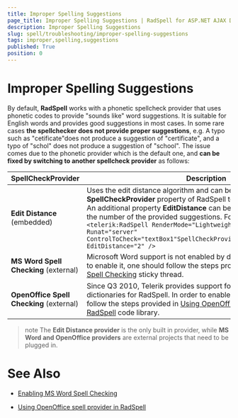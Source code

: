 ```yaml
---
title: Improper Spelling Suggestions
page_title: Improper Spelling Suggestions | RadSpell for ASP.NET AJAX Documentation
description: Improper Spelling Suggestions
slug: spell/troubleshooting/improper-spelling-suggestions
tags: improper,spelling,suggestions
published: True
position: 0
---
```


# Improper Spelling Suggestions

By default, **RadSpell** works with a phonetic spellcheck provider that uses phonetic codes to provide "sounds like" word suggestions. It is suitable for English words and provides good suggestions in most cases. In some rare cases **the spellchecker does not provide proper suggestions**, e.g. A typo such as "cetificate"does not produce a suggestion of "certificate", and a typo of "schol" does not produce a suggestion of "school". The issue comes due to the phonetic provider which is the default one, and **can be fixed by switching to another spellcheck provider** as follows:

| SpellCheckProvider | Description |
| ------ | ------ |
| **Edit Distance** (embedded)|Uses the edit distance algorithm and can be enabled by setting **SpellCheckProvider** property of RadSpell to **"EditDistanceProvider"** . An additional property **EditDistance** can be used in order to increase the number of the provided suggestions. For example:`<telerik:RadSpell RenderMode="Lightweight" ID="spell1" Runat="server" ControlToCheck="textBox1"SpellCheckProvider="EditDistanceProvider"	EditDistance="2" />`|
| **MS Word Spell Checking** (external)|Microsoft Word support is not enabled by default for RadSpell. In order to enable it, one should follow	the steps provided in [Enabling MS Word Spell Checking](http://www.telerik.com/community/forums/aspnet-ajax/spell/enabling-ms-word-spell-checking.aspx) sticky thread.|
| **OpenOffice Spell Checking** (external)|Since Q3 2010, Telerik provides support for NHunspell and OpenOffice dictionaries for RadSpell.	In order to enable this feature, one should follow the steps provided in [Using OpenOffice spell provider in RadSpell](http://www.telerik.com/community/code-library/aspnet-ajax/spell/using-openoffice-spell-provider-in-radspell.aspx) code library.|

>note The **Edit Distance provider** is the only built in provider, while **MS Word and OpenOffice providers** are external projects that need to be plugged in.

# See Also

 * [Enabling MS Word Spell Checking](http://www.telerik.com/community/forums/aspnet-ajax/spell/enabling-ms-word-spell-checking.aspx)

 * [Using OpenOffice spell provider in RadSpell](http://www.telerik.com/community/code-library/aspnet-ajax/spell/using-openoffice-spell-provider-in-radspell.aspx)
